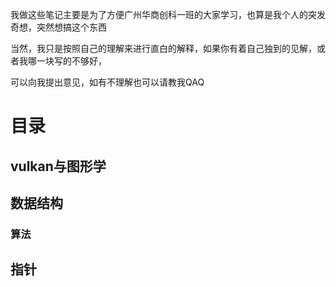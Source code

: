 我做这些笔记主要是为了方便广州华商创科一班的大家学习，也算是我个人的突发奇想，突然想搞这个东西

当然，我只是按照自己的理解来进行直白的解释，如果你有着自己独到的见解，或者我哪一块写的不够好，

可以向我提出意见，如有不理解也可以请教我QAQ

# 目录

## vulkan与图形学

## 数据结构

### 算法

## 指针
